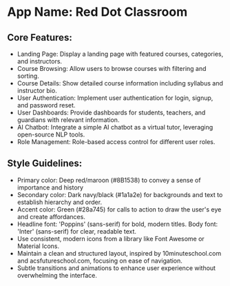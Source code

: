 # **App Name**: Red Dot Classroom

## Core Features:

- Landing Page: Display a landing page with featured courses, categories, and instructors.
- Course Browsing: Allow users to browse courses with filtering and sorting.
- Course Details: Show detailed course information including syllabus and instructor bio.
- User Authentication: Implement user authentication for login, signup, and password reset.
- User Dashboards: Provide dashboards for students, teachers, and guardians with relevant information.
- AI Chatbot: Integrate a simple AI chatbot as a virtual tutor, leveraging open-source NLP tools.
- Role Management: Role-based access control for different user roles.

## Style Guidelines:

- Primary color: Deep red/maroon (#8B1538) to convey a sense of importance and history
- Secondary color: Dark navy/black (#1a1a2e) for backgrounds and text to establish hierarchy and order.
- Accent color: Green (#28a745) for calls to action to draw the user's eye and create affordances.
- Headline font: 'Poppins' (sans-serif) for bold, modern titles. Body font: 'Inter' (sans-serif) for clear, readable text. 
- Use consistent, modern icons from a library like Font Awesome or Material Icons.
- Maintain a clean and structured layout, inspired by 10minuteschool.com and acsfutureschool.com, focusing on ease of navigation.
- Subtle transitions and animations to enhance user experience without overwhelming the interface.